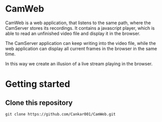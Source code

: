 # CamWeb

CamWeb is a web application, that listens to the same path, 
where the CamServer stores its recordings. It contains a javascript player, which is able to read an unfinished video file and display it in the browser.

The CamServer application can keep writing 
into the video file, while the web application can 
display all current frames in the browser in the same time.

In this way we create an illusion of a live stream playing in the browser.

# Getting started

## Clone this repository
```shell
git clone https://github.com/Cankar001/CamWeb.git
```
